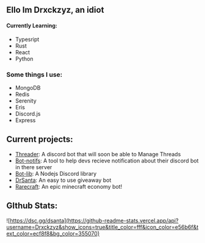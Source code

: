 ## Ello Im Drxckzyz, an idiot

#### Currently Learning:

* Typesript
* Rust
* React
* Python

### Some things I use:

* MongoDB
* Redis
* Serenity
* Eris
* Discord.js
* Express

## Current projects:

* [Threader](https://github.com/Drxckzyz/threader): A discord bot that will soon be able to Manage Threads
* [Bot-notifs](https://github.com/Drxckzyz/bot-notifis): A tool to help devs recieve notification about their discord bot in there server
* [Bot-lib](https://github.com/PewPew-Development/Bot-lib): A Nodejs Discord library
* [DrSanta](https://top.gg/bot/776590574353383454): An easy to use giveaway bot
* [Rarecraft](https://top.gg/bot/783400981990735913): An epic minecraft economy bot!

## GIthub Stats:
![https://dsc.gg/dsanta](https://github-readme-stats.vercel.app/api?username=Drxckzyz&show_icons=true&title_color=fff&icon_color=e56b6f&text_color=ecf8f8&bg_color=355070)
